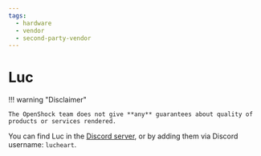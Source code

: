 ```yaml
---
tags: 
  - hardware
  - vendor
  - second-party-vendor
---
```


# Luc

!!! warning "Disclaimer"

    The OpenShock team does not give **any** guarantees about quality of products or services rendered.

You can find Luc in the [Discord server](https://discord.gg/AHcCbXbEcF), or by adding them via Discord username: `lucheart`.